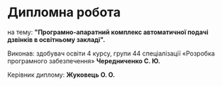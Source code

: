 # Дипломна робота
на тему: <b>"Програмно-апаратний комплекс автоматичної подачі дзвінків в освітньому закладі".</b><p>
Виконав: здобувач освіти 4 курсу, групи 44 спеціалізації «Розробка програмного забезпечення» <b>Чередниченко С. Ю.</b><p>
Керівник диплому: <b>Жуковець О. О.</b>
